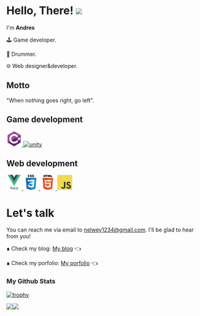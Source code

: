 # Hello, There! <img src="https://media.giphy.com/media/hvRJCLFzcasrR4ia7z/giphy.gif" width="25px">

I'm **Andres** 

🕹 Game developer.

🥁 Drummer.

🌐 Web designer&developer.


## Motto

"When nothing goes right, go left".

 ## Game development
 
 <a href="https://www.w3schools.com/cs/" target="_blank"> <img src="https://raw.githubusercontent.com/devicons/devicon/master/icons/csharp/csharp-original.svg" alt="csharp" width="40" height="40"/> </a> <a href="https://unity.com/" target="_blank"> <img src="https://www.vectorlogo.zone/logos/unity3d/unity3d-icon.svg" alt="unity" width="40" height="40"/> </a> 
 
## Web development

 <a href="https://vuejs.org/" target="_blank"> <img src="https://raw.githubusercontent.com/devicons/devicon/master/icons/vuejs/vuejs-original-wordmark.svg" alt="vuejs" width="40" height="40"/> </a></a> 
  <a href="https://www.w3schools.com/css/" target="_blank"> <img src="https://raw.githubusercontent.com/devicons/devicon/master/icons/css3/css3-original-wordmark.svg" alt="css3" width="40" height="40"/> </a> <a href="https://www.w3.org/html/" target="_blank"> <img src="https://raw.githubusercontent.com/devicons/devicon/master/icons/html5/html5-original-wordmark.svg" alt="html5" width="40" height="40"/> </a>  <a href="https://developer.mozilla.org/en-US/docs/Web/JavaScript" target="_blank"> <img src="https://raw.githubusercontent.com/devicons/devicon/master/icons/javascript/javascript-original.svg" alt="javascript" width="40" height="40"/> </a>
  
# Let's talk

You can reach me via email to nelwey1234@gmail.com. I'll be glad to hear from you!

∎ Check my blog: [My blog](https://www.nelwey.me/) 👈

∎ Check my porfolio: [My porfolio](https://nelwey.github.io/) 👈

### My Github Stats

[![trophy](https://github-profile-trophy.vercel.app/?username=nelwey&theme=flat)](https://github.com/ryo-ma/github-profile-trophy)

<div>
  <img height="170" align="left" src="https://github-readme-stats.vercel.app/api?username=nelwey&count_private=true&include_all_commits=true&theme=flat" />
  <img src="https://github-readme-stats.vercel.app/api/top-langs/?username=nelwey&layout=compact&theme=flat" />
</div>

